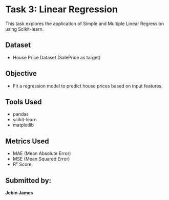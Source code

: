 # Task 3: Linear Regression

This task explores the application of Simple and Multiple Linear Regression using Scikit-learn.

## Dataset
- House Price Dataset (SalePrice as target)

## Objective
- Fit a regression model to predict house prices based on input features.

## Tools Used
- pandas
- scikit-learn
- matplotlib

## Metrics Used
- MAE (Mean Absolute Error)
- MSE (Mean Squared Error)
- R² Score

## Submitted by:
**Jebin James**
